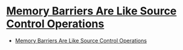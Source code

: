 # [Memory Barriers Are Like Source Control Operations](https://preshing.com/20120710/memory-barriers-are-like-source-control-operations/)

- [Memory Barriers Are Like Source Control Operations](#memory-barriers-are-like-source-control-operations)
